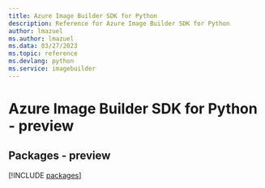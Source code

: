 ```yaml
---
title: Azure Image Builder SDK for Python
description: Reference for Azure Image Builder SDK for Python
author: lmazuel
ms.author: lmazuel
ms.data: 03/27/2023
ms.topic: reference
ms.devlang: python
ms.service: imagebuilder
---
```

# Azure Image Builder SDK for Python - preview
## Packages - preview
[!INCLUDE [packages](image-builder-index.md)]